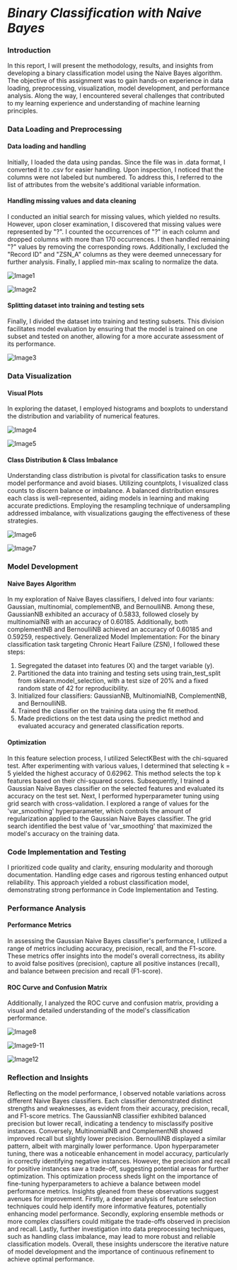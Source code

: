 # *Binary Classification with Naive Bayes*


### Introduction 
In this report, I will present the
methodology, results, and insights from
developing a binary classification model
using the Naive Bayes algorithm. The
objective of this assignment was to gain
hands-on experience in data loading,
preprocessing, visualization, model
development, and performance analysis.
Along the way, I encountered several
challenges that contributed to my learning
experience and understanding of machine
learning principles.

### Data Loading and Preprocessing
#### Data loading and handling
Initially, I loaded the data using pandas.
Since the file was in .data format, I
converted it to .csv for easier handling.
Upon inspection, I noticed that the columns
were not labeled but numbered. To address
this, I referred to the list of attributes from
the website's additional variable
information.
#### Handling missing values and data cleaning
I conducted an initial search for missing
values, which yielded no results. However,
upon closer examination, I discovered that
missing values were represented by "?". I
counted the occurrences of "?" in each
column and dropped columns with more
than 170 occurrences. I then handled
remaining "?" values by removing the
corresponding rows. Additionally, I
excluded the "Record ID" and "ZSN_A"
columns as they were deemed unnecessary
for further analysis. Finally, I applied
min-max scaling to normalize the data.

![Image1](https://github.com/shivam-chavan-05/Chronic-Heart-Failure-Prediction/assets/144063863/c88bc40b-6be9-4e88-9922-038970e7b76d)

![Image2](https://github.com/shivam-chavan-05/Chronic-Heart-Failure-Prediction/assets/144063863/436b1ff9-f905-4591-bed5-c8bca56e9f72)

#### Splitting dataset into training and testing sets
Finally, I divided the dataset into training
and testing subsets. This division facilitates
model evaluation by ensuring that the model
is trained on one subset and tested on
another, allowing for a more accurate
assessment of its performance.

![Image3](https://github.com/shivam-chavan-05/Chronic-Heart-Failure-Prediction/assets/144063863/23b4ce63-459e-42b0-a758-e74d85395765)


### Data Visualization
#### Visual Plots
In exploring the dataset, I employed
histograms and boxplots to understand the
distribution and variability of numerical
features.

![Image4](https://github.com/shivam-chavan-05/Chronic-Heart-Failure-Prediction/assets/144063863/f6261169-b2b0-4ad2-93b1-a485379bc12a)

![Image5](https://github.com/shivam-chavan-05/Chronic-Heart-Failure-Prediction/assets/144063863/844f7c39-1968-4ff2-a4e3-fa49edd0381c)




#### Class Distribution & Class Imbalance
Understanding class distribution is pivotal
for classification tasks to ensure model
performance and avoid biases. Utilizing
countplots, I visualized class counts to
discern balance or imbalance. A balanced
distribution ensures each class is
well-represented, aiding models in learning
and making accurate predictions. Employing
the resampling technique of undersampling
addressed imbalance, with visualizations
gauging the effectiveness of these strategies.

![Image6](https://github.com/shivam-chavan-05/Chronic-Heart-Failure-Prediction/assets/144063863/2f1fcacf-7922-403b-9bd7-d0938e2c6225)


![Image7](https://github.com/shivam-chavan-05/Chronic-Heart-Failure-Prediction/assets/144063863/ddc97a60-2cfc-4356-9b4d-f1acde291f4a)


### Model Development
#### Naive Bayes Algorithm
In my exploration of Naive Bayes
classifiers, I delved into four variants:
Gaussian, multinomial, complementNB, and
BernoulliNB. Among these, GaussianNB
exhibited an accuracy of 0.5833, followed
closely by multinomialNB with an accuracy
of 0.60185. Additionally, both
complementNB and BernoulliNB achieved
an accuracy of 0.60185 and 0.59259,
respectively.
Generalized Model Implementation:
For the binary classification task targeting
Chronic Heart Failure (ZSN), I followed
these steps:
1. Segregated the dataset into features
(X) and the target variable (y).
2. Partitioned the data into training and
testing sets using train_test_split
from sklearn.model_selection, with a
test size of 20% and a fixed random
state of 42 for reproducibility.
3. Initialized four classifiers:
GaussianNB, MultinomialNB,
ComplementNB, and BernoulliNB.
4. Trained the classifier on the training
data using the fit method.
5. Made predictions on the test data
using the predict method and
evaluated accuracy and generated
classification reports.
#### Optimization
In this feature selection process, I utilized
SelectKBest with the chi-squared test. After
experimenting with various values, I
determined that selecting k = 5 yielded the
highest accuracy of 0.62962. This method
selects the top k features based on their
chi-squared scores. Subsequently, I trained a
Gaussian Naive Bayes classifier on the
selected features and evaluated its accuracy
on the test set.
Next, I performed hyperparameter tuning
using grid search with cross-validation. I
explored a range of values for the
'var_smoothing' hyperparameter, which
controls the amount of regularization
applied to the Gaussian Naive Bayes
classifier. The grid search identified the best
value of 'var_smoothing' that maximized the
model's accuracy on the training data.
### Code Implementation and Testing
I prioritized code quality and clarity,
ensuring modularity and thorough
documentation. Handling edge cases and
rigorous testing enhanced output reliability.
This approach yielded a robust classification
model, demonstrating strong performance in
Code Implementation and Testing.
### Performance Analysis
#### Performance Metrics
In assessing the Gaussian Naive Bayes
classifier's performance, I utilized a range of
metrics including accuracy, precision, recall,
and the F1-score. These metrics offer
insights into the model's overall correctness,
its ability to avoid false positives
(precision), capture all positive instances
(recall), and balance between precision and
recall (F1-score).
#### ROC Curve and Confusion Matrix
Additionally, I analyzed the ROC curve and
confusion matrix, providing a visual and
detailed understanding of the model's
classification performance.

![Image8](https://github.com/shivam-chavan-05/Chronic-Heart-Failure-Prediction/assets/144063863/3188a3b0-6893-459d-b8f9-a142c66fe990)

![Image9-11](https://github.com/shivam-chavan-05/Chronic-Heart-Failure-Prediction/assets/144063863/abd410c6-9399-47a3-977c-f9758b998fbf)

![Image12](https://github.com/shivam-chavan-05/Chronic-Heart-Failure-Prediction/assets/144063863/6a662fa8-a384-4cbd-ad71-65af50bad2a4)

### Reflection and Insights
Reflecting on the model performance, I
observed notable variations across different
Naive Bayes classifiers. Each classifier
demonstrated distinct strengths and
weaknesses, as evident from their accuracy,
precision, recall, and F1-score metrics. The
GaussianNB classifier exhibited balanced
precision but lower recall, indicating a
tendency to misclassify positive instances.
Conversely, MultinomialNB and
ComplementNB showed improved recall but
slightly lower precision. BernoulliNB
displayed a similar pattern, albeit with
marginally lower performance.
Upon hyperparameter tuning, there was a
noticeable enhancement in model accuracy,
particularly in correctly identifying negative
instances. However, the precision and recall
for positive instances saw a trade-off,
suggesting potential areas for further
optimization. This optimization process
sheds light on the importance of fine-tuning
hyperparameters to achieve a balance
between model performance metrics.
Insights gleaned from these observations
suggest avenues for improvement. Firstly, a
deeper analysis of feature selection
techniques could help identify more
informative features, potentially enhancing
model performance. Secondly, exploring
ensemble methods or more complex
classifiers could mitigate the trade-offs
observed in precision and recall. Lastly,
further investigation into data preprocessing
techniques, such as handling class
imbalance, may lead to more robust and
reliable classification models. Overall, these
insights underscore the iterative nature of
model development and the importance of
continuous refinement to achieve optimal
performance.
